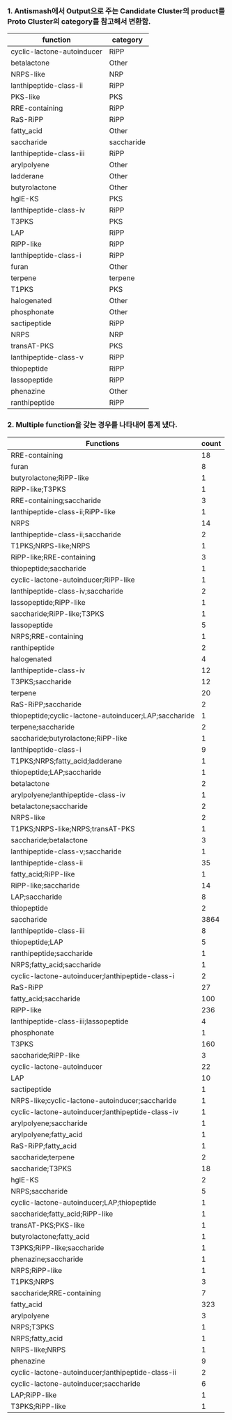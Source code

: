 ### 1. Antismash에서 Output으로 주는 Candidate Cluster의 product를 Proto Cluster의 category를 참고해서 변환함. 

|function|category|
|-|-|
|cyclic-lactone-autoinducer|RiPP|
|betalactone|Other|
|NRPS-like|NRP|
|lanthipeptide-class-ii|RiPP|
|PKS-like|PKS|
|RRE-containing|RiPP|
|RaS-RiPP|RiPP|
|fatty_acid|Other|
|saccharide|saccharide|
|lanthipeptide-class-iii|RiPP|
|arylpolyene|Other|
|ladderane|Other|
|butyrolactone|Other|
|hglE-KS|PKS|
|lanthipeptide-class-iv|RiPP|
|T3PKS|PKS|
|LAP|RiPP|
|RiPP-like|RiPP|
|lanthipeptide-class-i|RiPP|
|furan|Other|
|terpene|terpene|
|T1PKS|PKS|
|halogenated|Other|
|phosphonate|Other|
|sactipeptide|RiPP|
|NRPS|NRP|
|transAT-PKS|PKS|
|lanthipeptide-class-v|RiPP|
|thiopeptide|RiPP|
|lassopeptide|RiPP|
|phenazine|Other|
|ranthipeptide|RiPP|

### 2. Multiple function을 갖는 경우를 나타내어 통계 냈다. 
|Functions|count|
|-|-|
|RRE-containing|18|
|furan|8|
|butyrolactone;RiPP-like|1|
|RiPP-like;T3PKS|1|
|RRE-containing;saccharide|3|
|lanthipeptide-class-ii;RiPP-like|1|
|NRPS|14|
|lanthipeptide-class-ii;saccharide|2|
|T1PKS;NRPS-like;NRPS|1|
|RiPP-like;RRE-containing|3|
|thiopeptide;saccharide|1|
|cyclic-lactone-autoinducer;RiPP-like|1|
|lanthipeptide-class-iv;saccharide|2|
|lassopeptide;RiPP-like|1|
|saccharide;RiPP-like;T3PKS|1|
|lassopeptide|5|
|NRPS;RRE-containing|1|
|ranthipeptide|2|
|halogenated|4|
|lanthipeptide-class-iv|12|
|T3PKS;saccharide|12|
|terpene|20|
|RaS-RiPP;saccharide|2|
|thiopeptide;cyclic-lactone-autoinducer;LAP;saccharide|1|
|terpene;saccharide|2|
|saccharide;butyrolactone;RiPP-like|1|
|lanthipeptide-class-i|9|
|T1PKS;NRPS;fatty_acid;ladderane|1|
|thiopeptide;LAP;saccharide|1|
|betalactone|2|
|arylpolyene;lanthipeptide-class-iv|1|
|betalactone;saccharide|2|
|NRPS-like|2|
|T1PKS;NRPS-like;NRPS;transAT-PKS|1|
|saccharide;betalactone|3|
|lanthipeptide-class-v;saccharide|1|
|lanthipeptide-class-ii|35|
|fatty_acid;RiPP-like|1|
|RiPP-like;saccharide|14|
|LAP;saccharide|8|
|thiopeptide|2|
|saccharide|3864|
|lanthipeptide-class-iii|8|
|thiopeptide;LAP|5|
|ranthipeptide;saccharide|1|
|NRPS;fatty_acid;saccharide|1|
|cyclic-lactone-autoinducer;lanthipeptide-class-i|2|
|RaS-RiPP|27|
|fatty_acid;saccharide|100|
|RiPP-like|236|
|lanthipeptide-class-iii;lassopeptide|4|
|phosphonate|1|
|T3PKS|160|
|saccharide;RiPP-like|3|
|cyclic-lactone-autoinducer|22|
|LAP|10|
|sactipeptide|1|
|NRPS-like;cyclic-lactone-autoinducer;saccharide|1|
|cyclic-lactone-autoinducer;lanthipeptide-class-iv|1|
|arylpolyene;saccharide|1|
|arylpolyene;fatty_acid|1|
|RaS-RiPP;fatty_acid|1|
|saccharide;terpene|2|
|saccharide;T3PKS|18|
|hglE-KS|2|
|NRPS;saccharide|5|
|cyclic-lactone-autoinducer;LAP;thiopeptide|1|
|saccharide;fatty_acid;RiPP-like|1|
|transAT-PKS;PKS-like|1|
|butyrolactone;fatty_acid|1|
|T3PKS;RiPP-like;saccharide|1|
|phenazine;saccharide|1|
|NRPS;RiPP-like|1|
|T1PKS;NRPS|3|
|saccharide;RRE-containing|7|
|fatty_acid|323|
|arylpolyene|3|
|NRPS;T3PKS|1|
|NRPS;fatty_acid|1|
|NRPS-like;NRPS|1|
|phenazine|9|
|cyclic-lactone-autoinducer;lanthipeptide-class-ii|2|
|cyclic-lactone-autoinducer;saccharide|6|
|LAP;RiPP-like|1|
|T3PKS;RiPP-like|1|
